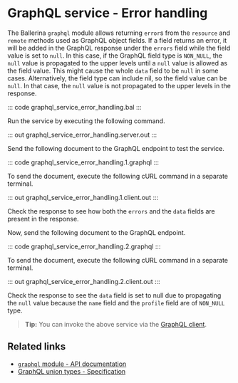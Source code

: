 # GraphQL service - Error handling

The Ballerina `graphql` module allows returning `error`s from the `resource` and `remote` methods used as GraphQL object fields. If a field returns an error, it will be added in the GraphQL response under the `errors` field while the field value is set to `null`. In this case, if the GraphQL field type is `NON_NULL`, the `null` value is propagated to the upper levels until a `null` value is allowed as the field value. This might cause the whole `data` field to be `null` in some cases. Alternatively, the field type can include nil, so the field value can be `null`. In that case, the `null` value is not propagated to the upper levels in the response.

::: code graphql_service_error_handling.bal :::

Run the service by executing the following command.

::: out graphql_service_error_handling.server.out :::

Send the following document to the GraphQL endpoint to test the service.

::: code graphql_service_error_handling.1.graphql :::

To send the document, execute the following cURL command in a separate terminal.

::: out graphql_service_error_handling.1.client.out :::

Check the response to see how both the `errors` and the `data` fields are present in the response.

Now, send the following document to the GraphQL endpoint.

::: code graphql_service_error_handling.2.graphql :::

To send the document, execute the following cURL command in a separate terminal.

::: out graphql_service_error_handling.2.client.out :::

Check the response to see the `data` field is set to null due to propagating the `null` value because the `name` field and the `profile` field are of `NON_NULL` type.

>**Tip:** You can invoke the above service via the [GraphQL client](/learn/by-example/graphql-client-query-endpoint/).

## Related links
- [`graphql` module - API documentation](https://lib.ballerina.io/ballerina/graphql/latest)
- [GraphQL union types - Specification](/spec/graphql/#43-unions)

